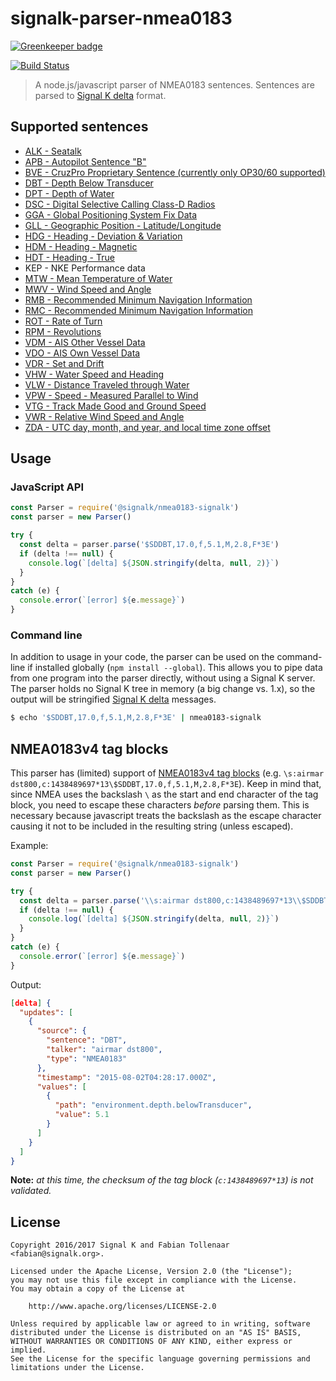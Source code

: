 # signalk-parser-nmea0183

[![Greenkeeper badge](https://badges.greenkeeper.io/SignalK/signalk-parser-nmea0183.svg)](https://greenkeeper.io/)

[![Build Status](https://travis-ci.org/SignalK/signalk-parser-nmea0183.svg?branch=development)](https://travis-ci.org/SignalK/signalk-parser-nmea0183)

> A node.js/javascript parser of NMEA0183 sentences. Sentences are parsed to [Signal K delta](http://signalk.org/specification/master/data_model.html#delta-format) format.

## Supported sentences

- [ALK - Seatalk](https://en.wikipedia.org/wiki/Seatalk)
- [APB - Autopilot Sentence "B"](http://www.catb.org/gpsd/NMEA.html#_apb_autopilot_sentence_b)
- [BVE - CruzPro Proprietary Sentence (currently only OP30/60 supported)](http://www.cruzpro.com/op60.html)
- [DBT - Depth Below Transducer](http://www.catb.org/gpsd/NMEA.html#_dbt_depth_below_transducer)
- [DPT - Depth of Water](http://www.catb.org/gpsd/NMEA.html#_dpt_depth_of_water)
- [DSC - Digital Selective Calling Class-D Radios](http://continuouswave.com/whaler/reference/DSC_Datagrams.html)
- [GGA - Global Positioning System Fix Data](http://www.catb.org/gpsd/NMEA.html#_gga_global_positioning_system_fix_data)
- [GLL - Geographic Position - Latitude/Longitude](http://www.catb.org/gpsd/NMEA.html#_gll_geographic_position_latitude_longitude)
- [HDG - Heading - Deviation & Variation](http://www.catb.org/gpsd/NMEA.html#_hdg_heading_deviation_amp_variation)
- [HDM - Heading - Magnetic](http://www.catb.org/gpsd/NMEA.html#_hdm_heading_magnetic)
- [HDT - Heading - True](http://www.catb.org/gpsd/NMEA.html#_hdt_heading_true)
- KEP - NKE Performance data
- [MTW - Mean Temperature of Water](http://catb.org/gpsd/NMEA.html#_mtw_mean_temperature_of_water)
- [MWV - Wind Speed and Angle](http://www.catb.org/gpsd/NMEA.html#_mwv_wind_speed_and_angle)
- [RMB - Recommended Minimum Navigation Information](http://www.catb.org/gpsd/NMEA.html#_rmb_recommended_minimum_navigation_information)
- [RMC - Recommended Minimum Navigation Information](http://www.catb.org/gpsd/NMEA.html#_rmc_recommended_minimum_navigation_information)
- [ROT - Rate of Turn](http://www.catb.org/gpsd/NMEA.html#_rot_rate_of_turn)
- [RPM - Revolutions](http://www.catb.org/gpsd/NMEA.html#_rpm_revolutions)
- [VDM - AIS Other Vessel Data](http://catb.org/gpsd/AIVDM.html)
- [VDO - AIS Own Vessel Data](http://catb.org/gpsd/AIVDM.html)
- [VDR - Set and Drift](http://www.catb.org/gpsd/NMEA.html#_vdr_set_and_drift)
- [VHW - Water Speed and Heading](http://www.catb.org/gpsd/NMEA.html#_vhw_water_speed_and_heading)
- [VLW - Distance Traveled through Water](http://www.catb.org/gpsd/NMEA.html#_vlw_distance_traveled_through_water)
- [VPW - Speed - Measured Parallel to Wind](http://www.catb.org/gpsd/NMEA.html#_vpw_speed_measured_parallel_to_wind)
- [VTG - Track Made Good and Ground Speed](http://www.catb.org/gpsd/NMEA.html#_vtg_track_made_good_and_ground_speed)
- [VWR - Relative Wind Speed and Angle](http://www.catb.org/gpsd/NMEA.html#_vwr_relative_wind_speed_and_angle)
- [ZDA - UTC day, month, and year, and local time zone offset](http://www.trimble.com/oem_receiverhelp/v4.44/en/NMEA-0183messages_ZDA.html)

## Usage

### JavaScript API

```javascript
const Parser = require('@signalk/nmea0183-signalk')
const parser = new Parser()

try {
  const delta = parser.parse('$SDDBT,17.0,f,5.1,M,2.8,F*3E')
  if (delta !== null) {
    console.log(`[delta] ${JSON.stringify(delta, null, 2)}`)
  }
}
catch (e) {
  console.error(`[error] ${e.message}`)
}
```

### Command line

In addition to usage in your code, the parser can be used on the command-line if installed globally (`npm install --global`). This allows you to pipe data from one program into the parser directly, without using a Signal K server. The parser holds no Signal K tree in memory (a big change vs. 1.x), so the output will be stringified [Signal K delta](http://signalk.org/specification/master/data_model.html#delta-format) messages.

```bash
$ echo '$SDDBT,17.0,f,5.1,M,2.8,F*3E' | nmea0183-signalk
```

## NMEA0183v4 tag blocks

This parser has (limited) support of [NMEA0183v4 tag blocks](http://www.nmea.org/Assets/may%2009%20rtcm%200183_v400.pdf) (e.g. `\s:airmar dst800,c:1438489697*13\$SDDBT,17.0,f,5.1,M,2.8,F*3E`).
Keep in mind that, since NMEA uses the backslash `\` as the start and end character of the tag block, you need to escape these characters *before* parsing them.
This is necessary because javascript treats the backslash as the escape character causing it not to be included in the resulting string (unless escaped).

Example:

```javascript
const Parser = require('@signalk/nmea0183-signalk')
const parser = new Parser()

try {
  const delta = parser.parse('\\s:airmar dst800,c:1438489697*13\\$SDDBT,17.0,f,5.1,M,2.8,F*3E')
  if (delta !== null) {
    console.log(`[delta] ${JSON.stringify(delta, null, 2)}`)
  }
}
catch (e) {
  console.error(`[error] ${e.message}`)
}
```

Output:
```json
[delta] {
  "updates": [
    {
      "source": {
        "sentence": "DBT",
        "talker": "airmar dst800",
        "type": "NMEA0183"
      },
      "timestamp": "2015-08-02T04:28:17.000Z",
      "values": [
        {
          "path": "environment.depth.belowTransducer",
          "value": 5.1
        }
      ]
    }
  ]
}
```

**Note:** *at this time, the checksum of the tag block (`c:1438489697*13`) is not validated.*

## License

```
Copyright 2016/2017 Signal K and Fabian Tollenaar <fabian@signalk.org>.

Licensed under the Apache License, Version 2.0 (the "License");
you may not use this file except in compliance with the License.
You may obtain a copy of the License at

    http://www.apache.org/licenses/LICENSE-2.0

Unless required by applicable law or agreed to in writing, software
distributed under the License is distributed on an "AS IS" BASIS,
WITHOUT WARRANTIES OR CONDITIONS OF ANY KIND, either express or implied.
See the License for the specific language governing permissions and
limitations under the License.
```
